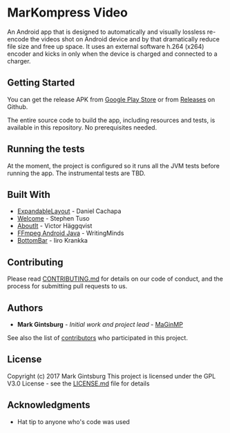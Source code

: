 # MarKompress Video

An Android app that is designed to automatically and visually lossless re-encode the videos shot on Android device and by that dramatically reduce file size and free up space. It uses an external software h.264 (x264) encoder and kicks in only when the device is charged and connected to a charger.

## Getting Started

You can get the release APK from [Google Play Store](Placeholder) or from [Releases](https://github.com/MaGinMP/MarKompressVideo/releases) on Github.

The entire source code to build the app, including resources and tests, is available in this repository. No prerequisites needed.

## Running the tests

At the moment, the project is configured so it runs all the JVM tests before running the app. The instrumental tests are TBD.

## Built With

* [ExpandableLayout](https://github.com/cachapa/ExpandableLayout) - Daniel Cachapa
* [Welcome](https://github.com/stephentuso/welcome-android) - Stephen Tuso
* [AboutIt](https://github.com/victorhaggqvist/aboutit) - Victor Häggqvist
* [FFmpeg Android Java](https://github.com/writingminds/ffmpeg-android) - WritingMinds
* [BottomBar](https://github.com/roughike/BottomBar) - Iiro Krankka

## Contributing

Please read [CONTRIBUTING.md](CONTRIBUTING.md) for details on our code of conduct, and the process for submitting pull requests to us.

## Authors

* **Mark Gintsburg** - *Initial work and project lead* - [MaGinMP](https://github.com/MaGinMP)

See also the list of [contributors](https://github.com/MaGinMP/MarKompressVideo/contributors) who participated in this project.

## License

Copyright (c) 2017 Mark Gintsburg
This project is licensed under the GPL V3.0 License - see the [LICENSE.md](LICENSE.md) file for details

## Acknowledgments

* Hat tip to anyone who's code was used

